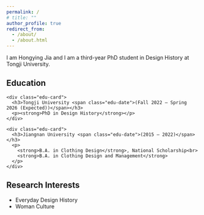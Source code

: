 ```yaml
---
permalink: /
# title: ""
author_profile: true
redirect_from: 
  - /about/
  - /about.html
---
```

<p class="about-intro">
I am Hongying Jia and I am a third-year PhD student in Design History at Tongji University.
</p>
<div class="about-grid">
  <section class="about-section education">
    <h2>Education</h2>

    <div class="edu-card">
      <h3>Tongji University <span class="edu-date">(Fall 2022 – Spring 2026 (Expected))</span></h3>
      <p><strong>PhD in Design History</strong></p>
    </div>

    <div class="edu-card">
      <h3>Jiangnan University <span class="edu-date">(2015 – 2022)</span></h3>
      <p>
        <strong>B.A. in Clothing Design</strong>, National Scholarship<br>
        <strong>B.A. in Clothing Design and Management</strong>
      </p>
    </div>
  </section>

   <section class="about-section research">
    <h2>Research Interests</h2>
    <div class="research-card">
      <ul class="research-list">
        <li>Everyday Design History</li>
        <li>Woman Culture</li>
      </ul>
    </div>
  </section>
</div>